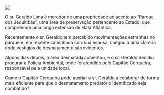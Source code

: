 [![](https://ampli-images.s3.amazonaws.com/production/e2354da4-b753-46fd-8336-363ebbd2d703/original)](https://ampli-images.s3.amazonaws.com/production/e2354da4-b753-46fd-8336-363ebbd2d703/original)

O sr. Geraldo Lima é morador de uma propriedade adjacente ao “Parque dos Jequitibás”, uma área de preservação pertencente ao Estado, que compreende uma longa extensão de Mata Atlântica.

Recentemente o sr. Geraldo tem percebido movimentações estranhas no parque e, em recente caminhada com sua esposa, chegou a uma clareira onde vestígios de desmatamento são evidentes.

Alguns dias depois, a área desmatada aumentou, e o sr. Geraldo decidiu procurar a Polícia Ambiental, onde foi atendido pelo Capitão Cerqueira, responsável pela unidade local.

Como o Capitão Cerqueira pode auxiliar o sr. Geraldo a colaborar de forma mais eficiente para que o desmatamento predatório identificado seja combatido?